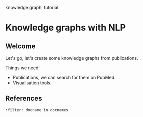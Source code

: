 <!--
```{blogpost}
---
tags: tools, visualisation
title: title Layered graph drawing with the Sugiyama Framework
author: Christina
category: blog
date: 2024-10-20
---
tags: tools, visualisation
title: title Layered graph drawing with the Sugiyama Framework
author: Christina
category: blog
date: 2024-10-20
```
--> 

<span class="tinypinkspace">knowledge graph, tutorial</span>

# Knowledge graphs with NLP

<!--
|Author|Date|Category|
|---|---|---|
|Christina|2024-10-20|blog|
-->

<!-- every paragraph should start with a summary sentence -->
<!-- 800 words -->

## Welcome

Let's go, let's create some knowledge graphs from publications.

Things we need:
* Publications, we can search for them on PubMed.
* Visualisation tools.








## References
```{bibliography}
:filter: docname in docnames
```
